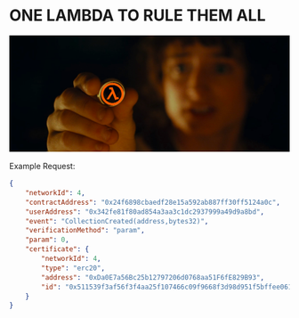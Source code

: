 # ONE LAMBDA TO RULE THEM ALL


![RULE THEM ALL](../extra/rulethemall.png)

Example Request:

```json
{
	"networkId": 4,
	"contractAddress": "0x24f6898cbaedf28e15a592ab887ff30ff5124a0c",
	"userAddress": "0x342fe81f80ad854a3aa3c1dc2937999a49d9a8bd",
	"event": "CollectionCreated(address,bytes32)",
	"verificationMethod": "param",
	"param": 0,
	"certificate": {
		"networkId": 4,
		"type": "erc20",
		"address": "0xDa0E7a56Bc25b12797206d0768aa51F6fE829B93",
		"id": "0x511539f3af56f3f4aa25f107466c09f9668f3d98d951f5bffee0618a4c92d0dc"
	}
}
```
